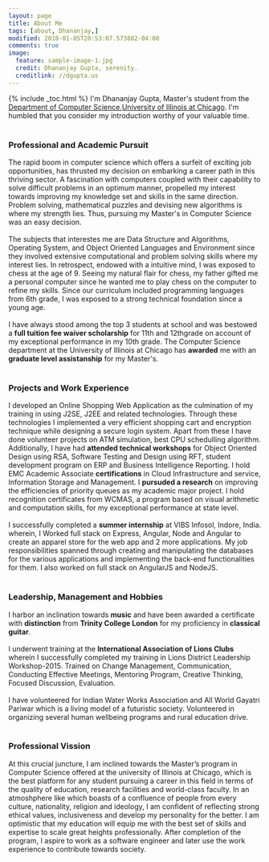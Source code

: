 ```yaml
---
layout: page
title: About Me
tags: [about, Dhananjay,]
modified: 2018-01-05T20:53:07.573882-04:00
comments: true
image:
  feature: sample-image-1.jpg
  credit: Dhananjay Gupta, serenity.
  creditlink: //dgupta.us
---
```

{% include _toc.html %}
I'm Dhananjay Gupta, Master's student from the <a href="https://www.cs.uic.edu/">Department of Computer
Science</a>,<a href="https://www.uic.edu/">University of Illinois at Chicago</a>. I'm humbled
that you consider my introduction worthy of your valuable time.<br/><br/>
### Professional and Academic Pursuit
The rapid boom in computer science which offers a surfeit of exciting job opportunities, has thrusted my decision on embarking a career path in this thriving sector. A fascination with computers coupled with their capability to solve difficult problems in an optimum manner, propelled my interest towards improving my knowledge set and skills in the same direction. Problem solving, mathematical puzzles and devising new algorithms is where my strength lies. Thus, pursuing my Master's in Computer Science was an easy decision. <br><br/>
The subjects that interestes me are Data Structure and Algorithms, Operating System, and Object Oriented Languages and Environment since they involved extensive computational and problem solving skills where my interest lies. In retrospect, endowed with a intuitive mind, I was exposed to chess at the age of 9. Seeing my natural flair for chess, my father gifted me a personal computer since he wanted me to play chess on the computer to refine my skills. Since our curriculum included programming languages from 6th grade, I was exposed to a strong technical foundation since a young age. <br><br/>
I have always stood among the top 3 students at school and was bestowed a **full tuition fee waiver scholarship** for 11th and 12thgrade on account of my exceptional performance in my 10th grade. The Computer Science department at the University of Illinois at Chicago has **awarded** me with an **graduate level assistanship** for my Master's. <br/><br/>
### Projects and Work Experience 
I developed an Online Shopping Web Application as the culmination of my training in using J2SE, J2EE and related technologies. Through these technologies I implemented a very efficient shopping cart and encryption technique while designing a secure login system. Apart from these I have done volunteer projects on ATM simulation, best CPU schedulling algorithm. Additionally, I have had **attended technical workshops** for Object Oriented Design using RSA, Software Testing and Design using RFT, student development program on ERP and Business Intelligence Reporting. I hold EMC Academic Associate **certifications** in Cloud Infrastructure and service, Information Storage and Management. I **pursuded a research** on improving the efficiencies of priority queues as my academic major project. I hold recognition certificates from WCMAS, a program based on visual arithmetic and computation skills, for my exceptional performance at state level.<br/><br/>
I successfully completed a **summer internship** at VIBS Infosol, Indore, India. wherein, I Worked full stack on Express, Angular, Node and Angular to create an apparel store for the web app and 2 more applications. My job responsibilities spanned through creating and manipulating the databases for the various applications and implementing the back-end functionalities for them. I also worked on full stack on AngularJS and NodeJS. <br/> <br/>

### Leadership, Management and Hobbies
I harbor an inclination towards **music** and have been awarded a certificate with **distinction** from **Trinity College London** for my proficiency in **classical guitar**.<br/><br/>
I underwent training at the **International Association of Lions Clubs** wherein I successfully completed my training in Lions District Leadership Workshop-2015. Trained on Change Management, Communication, Conducting Effective Meetings, Mentoring Program,
Creative Thinking, Focused Discussion, Evaluation.<br/><br/>
I have volunteered for Indian Water Works Association and All World Gayatri Pariwar which is a living model of a futuristic society. Volunteered in organizing several human wellbeing programs and rural education drive.<br/><br/> 

### Professional Vission
At this crucial juncture, I am inclined towards the Master’s program in Computer Science offered at the university of Illinois at Chicago, which is the best platform for any student pursuing a career in this field in terms of the quality of education, research facilities and world-class faculty. In an atmoshphere like which boasts of a confluence of people from every culture, nationality, religion and ideology, I am confident of reflecting strong ethical values, inclusiveness and develop my personality for the better. I am optimistic that my education will equip me with the best set of skills and expertise to scale great heights professionally. After completion of the program, I aspire to work as a software engineer and later use the work experience to contribute towards society.
